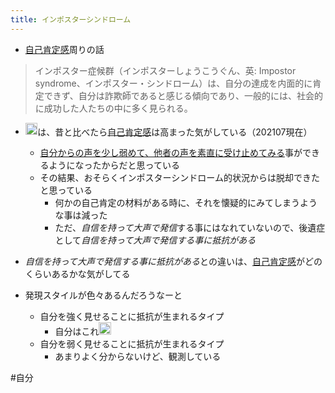 ```yaml
---
title: インポスターシンドローム
---
```


* [自己肯定感](%E8%87%AA%E5%B7%B1%E8%82%AF%E5%AE%9A%E6%84%9F.md)周りの話

 > 
 > インポスター症候群（インポスターしょうこうぐん、英: Impostor syndrome、インポスター・シンドローム）は、自分の達成を内面的に肯定できず、自分は詐欺師であると感じる傾向であり、一般的には、社会的に成功した人たちの中に多く見られる。

* <img src='https://scrapbox.io/api/pages/blu3mo-public/blu3mo/icon' alt='blu3mo.icon' height="19.5"/>は、昔と比べたら[自己肯定感](%E8%87%AA%E5%B7%B1%E8%82%AF%E5%AE%9A%E6%84%9F.md)は高まった気がしている（202107現在）
  
  * [自分からの声を少し弱めて、他者の声を素直に受け止めてみる](%E8%87%AA%E5%88%86%E3%81%8B%E3%82%89%E3%81%AE%E5%A3%B0%E3%82%92%E5%B0%91%E3%81%97%E5%BC%B1%E3%82%81%E3%81%A6%E3%80%81%E4%BB%96%E8%80%85%E3%81%AE%E5%A3%B0%E3%82%92%E7%B4%A0%E7%9B%B4%E3%81%AB%E5%8F%97%E3%81%91%E6%AD%A2%E3%82%81%E3%81%A6%E3%81%BF%E3%82%8B.md)事ができるようになったからだと思っている
  * その結果、おそらくインポスターシンドローム的状況からは脱却できたと思っている
    * 何かの自己肯定の材料がある時に、それを懐疑的にみてしまうような事は減った
    * ただ、*自信を持って大声で発信*する事にはなれていないので、後遺症として*自信を持って大声で発信する事に抵抗がある*
* *自信を持って大声で発信する事に抵抗がある*との違いは、[自己肯定感](%E8%87%AA%E5%B7%B1%E8%82%AF%E5%AE%9A%E6%84%9F.md)がどのくらいあるかな気がしてる

* 発現スタイルが色々あるんだろうなーと
  
  * 自分を強く見せることに抵抗が生まれるタイプ
    * 自分はこれ<img src='https://scrapbox.io/api/pages/blu3mo-public/blu3mo/icon' alt='blu3mo.icon' height="19.5"/>
  * 自分を弱く見せることに抵抗が生まれるタイプ
    * あまりよく分からないけど、観測している

\#自分
